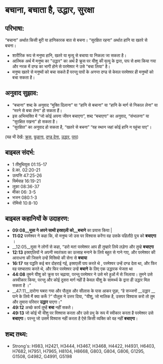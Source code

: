 # बचाना, बचाता है, उद्धार, सुरक्षा #

## परिभाषा: ##

“बचाना” अर्थात किसी बुरी या हानिकारक बात से बचना। “सुरक्षित रहना” अर्थात हानि या खतरे से बचना।

* शारीरिक रूप से मनुष्य हानि, खतरे या मृत्यु से बचाया या निकला जा सकता है।
* आत्मिक अर्थ में मनुष्य का "उद्धार" का अर्थ है क्रूस पर यीशु की मृत्यु के द्वारा, पाप से क्षमा किया गया और नरक में दण्ड का भागी होने से परमेश्वर ने उसे "बचा लिया" है।
* मनुष्य खतरे से मनुष्यों को बचा सकते हैं परन्तु पापों के अनन्त दण्ड से केवल परमेश्वर ही मनुष्यों को बचा सकता है।

## अनुवाद सुझाव: ##

* “बचाना” शब्द के अनुवाद “मुक्ति दिलाना” या “हानि से बचाना” या “हानि के मार्ग से निकाल लेना” या “मरने से बचा लेना” हो सकता हैं।
* इस अभिव्यक्ति में “जो कोई अपना जीवन बचाएगा”, शब्द “बचाएगा” का अनुवाद, “संभालना” या “सुरक्षित रखना” हो सकता है।
* “सुरक्षित” का अनुवाद हो सकता है, “खतरे से बचना” “वह स्थान जहां कोई हानि न पहुंचा पाए”।

(यह भी देखें: [क्रूस](../cross.md), [छुड़ाना](../deliverer.md), [दण्ड देना](../punish.md), [उद्धार](../salvation.md), [पाप](../sin.md))

## बाइबल संदर्भ: ##

* 1 तीमुथियुस 01:15-17
* प्रे.का. 02:20-21
* उत्पत्ति 47:25-26
* यिर्मयाह 16:19-21
* लूका 08:36-37
* मीका 06: 3-5
* भजन 080:1-3
* रोमियो 10:8-10

## बाइबल कहानियों के उदाहरण: ##

* __09:08__मूसा ने अपने साथी इस्राएली को__बचाने__ का प्रयास किया |
* __11:02__ परमेश्वर ने कहा कि, वो मनुष्य जो उस पर विश्वास करेंगा वह उसके पहिलौठे पुत्र को __बचाएगा__ ।
* __12:05__मूसा ने लोगों से कहा, “डरो मत! परमेश्वर आप ही तुम्हारे लिये लड़ेगा और तुम्हे __बचाएगा__
* __12:13__  इस्राएलियों ने अपनी स्वतंत्रता का उत्साह मनाने के लिये बहुत से गाने गाए, और परमेश्वर की आराधना की जिसने उन्हें मिस्रियो की सेना से __बचाया__
* __16:17__ यह पद्धति कई बार दोहराई गई, इस्राएली पाप करते थे , परमेश्वर उन्हें दण्ड देता था, और फिर वह पश्चाताप करते थे, और फिर परमेश्वर उन्हें __बचाने__ के लिए एक उद्धारक भेजता था
* __44:08__ तुमने यीशु को क्रूस पर चढ़ाया, परन्तु परमेश्वर ने उसे मरे हुओं में से जिलाया। तुमने उसे अस्वीकार किया, परन्तु और कोई दूसरा मार्ग नहीं है केवल यीशु के सामर्थ्य के द्वारा ही उद्धार मिल सकता है ।”
* __47:11__दारोगा घबरा गया और पौलुस और सीलास के पास आकर पूछा, “हे सज्जनों  __उद्धार __ पाने के लिये मैं क्या करूँ ?” पौलुस ने उत्तर दिया, "यीशु, जो मालिक है, उसपर विश्वास करो तो तुम और तुमारा परिवार __उद्धार__ पाएगा।" 
* __49:12__ अच्छे कार्य तुम्हें __बचा__ नहीं सकते।
* __49:13__ जो कोई भी यीशु पर विश्वास करता और उसे प्रभु के रूप में स्वीकार करता है परमेश्वर उसे __बचाएगा__। परन्तु जो उसमें विश्वास नहीं करता है ऐसे किसी व्यक्ति को वह नहीं __बचाएगा__।

## शब्द तथ्य: ##

* Strong's: H983, H2421, H3444, H3467, H3468, H4422, H4931, H6403, H7682, H7951, H7965, H8104, H8668, G803, G804, G806, G1295, G1508, G4982, G4991, G5198
